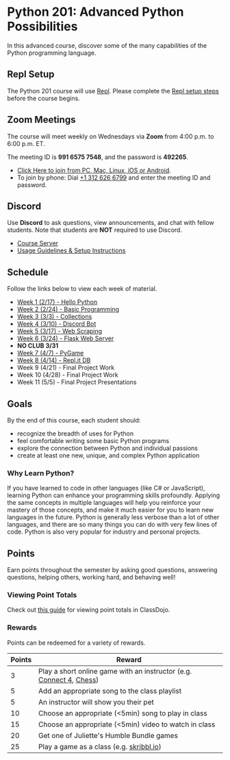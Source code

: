 # Python 201: Advanced Python Possibilities
In this advanced course, discover some of the many capabilities of the Python programming language.

## Repl Setup
The Python 201 course will use [Repl](https://repl.it). Please complete the [Repl setup steps](ReplSetup.md) before the course begins.

## Zoom Meetings
The course will meet weekly on Wednesdays via **Zoom** from 4:00 p.m. to 6:00 p.m. ET.

The meeting ID is **991 6575 7548**, and the password is **492265**.

- [Click Here to join from PC, Mac, Linux, iOS or Android](https://hyland.zoom.us/j/99165757548?pwd=aUlJeFg1OURoNTFyeTdweTJlbVJSQT09).
- To join by phone: Dial [+1 312 626 6799](tel:+13126266799) and enter the meeting ID and password.

## Discord
Use **Discord** to ask questions, view announcements, and chat with fellow students. Note that students are **NOT** required to use Discord.

- [Course Server](https://discord.com/channels/806639994856538112/)
- [Usage Guidelines & Setup Instructions](https://hylandtechclub.com/DiscordUse)

## Schedule
Follow the links below to view each week of material.

- [Week 1 (2/17) - Hello Python](HelloPython/StudentDesc.md)
- [Week 2 (2/24) - Basic Programming](BasicProgramming/StudentDesc.md)
- [Week 3 (3/3) - Collections](Collections/StudentDesc.md)
- [Week 4 (3/10) - Discord Bot](DiscordBot/StudentDesc.md)
- [Week 5 (3/17) - Web Scraping](WebScraping/StudentDesc.md)
- [Week 6 (3/24) - Flask Web Server](Flask/StudentDesc.md)
- **NO CLUB 3/31**
- [Week 7 (4/7) - PyGame](PyGame/StudentDesc.md)
- [Week 8 (4/14) - Repl.it DB](Database/StudentDesc.md)
- Week 9 (4/21) - Final Project Work
- Week 10 (4/28) - Final Project Work
- Week 11 (5/5) - Final Project Presentations

## Goals
By the end of this course, each student should:

- recognize the breadth of uses for Python
- feel comfortable writing some basic Python programs
- explore the connection between Python and individual passions
- create at least one new, unique, and complex Python application

### Why Learn Python?
If you have learned to code in other languages (like C# or JavaScript), learning Python can enhance your programming skills profoundly. Applying the same concepts in multiple languages will help you reinforce your mastery of those concepts, and make it much easier for you to learn new languages in the future. Python is generally less verbose than a lot of other languages, and there are so many things you can do with very few lines of code. Python is also very popular for industry and personal projects.

## Points
Earn points throughout the semester by asking good questions, answering questions, helping others, working hard, and behaving well!

### Viewing Point Totals
Check out [this guide](https://hylandtechclub.com/ClassDojoPoints) for viewing point totals in ClassDojo.

### Rewards
Points can be redeemed for a variety of rewards.

| Points | Reward |
| -- | -- |
| 3 | Play a short online game with an instructor (e.g. [Connect 4](https://connect-4.org/en), [Chess](https://lichess.org/setup/friend)) |
| 5 | Add an appropriate song to the class playlist |
| 5 | An instructor will show you their pet |
| 10 | Choose an appropriate (<5min) song to play in class |
| 15 | Choose an appropriate (<5min) video to watch in class |
| 20 | Get one of Juliette's Humble Bundle games |
| 25 | Play a game as a class (e.g. [skribbl.io](https://skribbl.io)) |